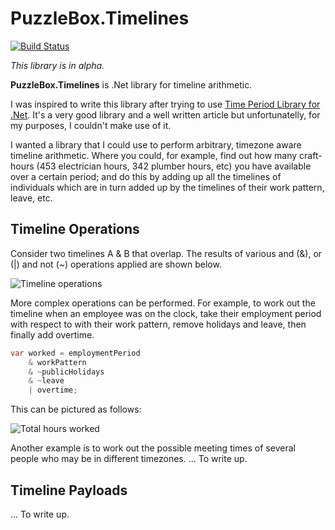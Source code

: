 # PuzzleBox.Timelines

[![Build Status](https://dev.azure.com/jasonkstevens/PuzzleBox.Timeline/_apis/build/status/JasonKStevens.PuzzleBox.Timelines?branchName=master)](https://dev.azure.com/jasonkstevens/PuzzleBox.Timeline/_build/latest?definitionId=2&branchName=master)

_This library is in alpha._

**PuzzleBox.Timelines** is .Net library for timeline arithmetic.

I was inspired to write this library after trying to use [Time Period Library for .Net](https://www.codeproject.com/Articles/168662/Time-Period-Library-for-NET). It's a very good library and a well written article but unfortunatelly, for my purposes, I couldn't make use of it.

I wanted a library that I could use to perform arbitrary, timezone aware timeline arithmetic. Where you could, for example, find out how many craft-hours (453 electrician hours, 342 plumber hours, etc) you have available over a certain period; and do this by adding up all the timelines of individuals which are in turn added up by the timelines of their work pattern, leave, etc.

## Timeline Operations

Consider two timelines A & B that overlap. The results of various and (&), or (|) and not (~) operations applied are shown below.

![Timeline operations](https://lh3.googleusercontent.com/kgqxP5j7H_sinkhoejqLRWsjgR92SaRAnsrBtbffsIDiig2PqzWUj8u_CMud_n7I2vGsgZUM4hBFV-KWQhOIXBDfCaE0UgBnqooB9h6tAa1rkdD75GZmTTI_QcZKlyKawZ9MGI3JswGve286aJXg2Sv9WkqIE5BwNt6eoYzJeilAgrl5kSYMm67dkcSKxxj5MKLW-RgsbzAQInvqAWL5fJx_JThHoSfqM_eg36wjmWwVjyLeI5d0HGFtSyGCjzPFOT8ALpBpBSu6FDIu5h9w0C2nnOFd9DohhkiYaSYnVQhjbRHyfEpcGgazqE28Lwzqvw_btndrNi9VoB20A6OFpgwQA8lg7b1DwQCe3quEX-T0naX2qVZQnoqTzZB3leop6JTJc_fpcSyCxP3kNkN0bza-1NlLDnWxVoe3qd6mhIx9mkMFDsYE0AYa68zuoXh70jtUMIWSKG59m0kDdws_-PBYhdIrvxs8TORXTAlT38GQWJ3CAx3kPHDCMnNyg-jjvXs1Vzp0-689hUh_NM0xQEkIZPxADOveb3h7jQA591Dy7K4LSD1RiqgdlznC6NeJoMe_ZjgMmmZHCFOT0jAsze41PYcdlAMVcB4RVif3_rB0-BifsfsH1V43mZk0vaUKlLxf7TB2gzlpHHluWUQka3LgvjxWRprH=w551-h417-no)

More complex operations can be performed.  For example, to work out the timeline when an employee was on the clock, take their employment period with respect to with their work pattern, remove holidays and leave, then finally add overtime.

```c#
var worked = employmentPeriod
    & workPattern
    & ~publicHolidays
    & ~leave
    | overtime;
```

This can be pictured as follows:

![Total hours worked](https://lh3.googleusercontent.com/j7yqKrunHY5jt_NdSoiRGBOBsbK1VgYVz5HNIh5nehUvCU6SGMILAYSxjfUvROpALuGu37L7OzYmWHtyxOdQhglf9hzDV3QAamZRbjYdzXUYhDAnYbV_eTlt3oDrjl83w7OM4kzdYI8Ldce3gdBkEbvwgLpaVPdJjtVjLn7Wcp2l2QPyFwGRjd5OWfJ6TNs69APetTB6QcD7EyqG-qJSZS6CkzJ4_Js1hPq6UYVddg2_lyI3snP2uTNYOl6FRFO8vabMm4_aqYw0ZS44o6u2S_Nz0mUAjHsAPFnSbaaP4B5s2FZzfSMvpB1Ph18OOFO3kTwA5lD4BXxmr0eGC9WxAAEIFqMnXo3k9dOgrG3iS_17Z4NZfDADtrw2T636uBFE0MaJvbXgNfI_pbY5HpmHUoSdBUT9FWdZR3XOjl4TgpuoRMKZt8mGV7SMThX1wNvUiFfYH0EO5hyRNMogQ06MnOk3hyhZUxunVVPhKcfAtD0xAQd4VCG3AktLecm5RA5v37Fcm1R1VHbmht4a8j97yCdGJKVVd-XAvbiGy77KgWevzRhPtV4WSVeAp33S_1S1aQeUd96Vt3orC5gUAQX_SXkfaTPGlmd0szMOEA3Ma9RTec1l_a33apIFglviy-5xIJ0TRpsLn-AMMp3IiGBDsCbTqiIm8G06=w790-h267-no)

Another example is to work out the possible meeting times of several people who may be in different timezones.
... To write up.

## Timeline Payloads

... To write up.
